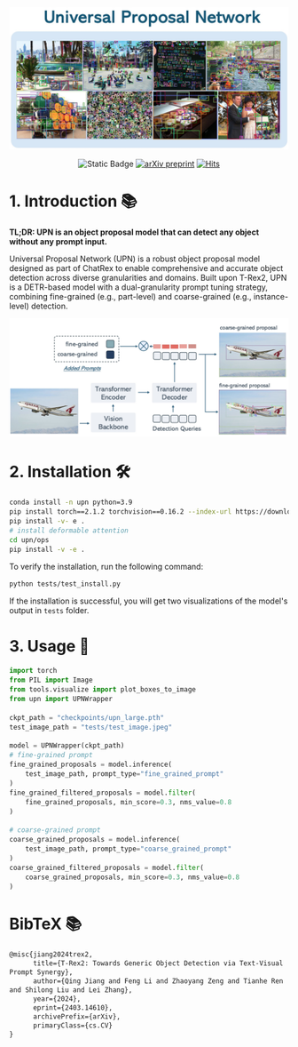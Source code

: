 
<div align=center>
  <img src="assets/upn_vis.jpg" width=600 >
</div>



<div align=center>

![Static Badge](https://img.shields.io/badge/UPN-green) [![arXiv preprint](https://img.shields.io/badge/arxiv_2403.14610-blue%3Flog%3Darxiv)](https://arxiv.org/pdf/2403.14610.pdf)  [![Hits](https://hits.seeyoufarm.com/api/count/incr/badge.svg?url=https%3A%2F%2Fgithub.com%2FIDEA-Research%2FUniversal-Proposal-Network&count_bg=%2379C83D&title_bg=%23E56029&icon=askfm.svg&icon_color=%237DE587&title=VISTORS&edge_flat=true)](https://hits.seeyoufarm.com)
</div>

# 1. Introduction 📚
**TL;DR: UPN is an object proposal model that can detect any object without any prompt input.**

Universal Proposal Network (UPN) is a robust object proposal model designed as part of ChatRex to enable comprehensive and accurate object detection across diverse granularities and domains. Built upon T-Rex2, UPN is a DETR-based model with a dual-granularity prompt tuning strategy, combining fine-grained (e.g., part-level) and coarse-grained (e.g., instance-level) detection.

<div align=center>
  <img src="assets/upn_arch.jpg" width=800 >
</div>

# 2. Installation 🛠️
```bash
conda install -n upn python=3.9
pip install torch==2.1.2 torchvision==0.16.2 --index-url https://download.pytorch.org/whl/cu121
pip install -v- e .
# install deformable attention
cd upn/ops
pip install -v -e .
```

To verify the installation, run the following command:
```bash
python tests/test_install.py
```

If the installation is successful, you will get two visualizations of the model's output in `tests` folder.


# 3. Usage 🚀
```python
import torch
from PIL import Image
from tools.visualize import plot_boxes_to_image
from upn import UPNWrapper

ckpt_path = "checkpoints/upn_large.pth"
test_image_path = "tests/test_image.jpeg"

model = UPNWrapper(ckpt_path)
# fine-grained prompt
fine_grained_proposals = model.inference(
    test_image_path, prompt_type="fine_grained_prompt"
)
fine_grained_filtered_proposals = model.filter(
    fine_grained_proposals, min_score=0.3, nms_value=0.8
)

# coarse-grained prompt
coarse_grained_proposals = model.inference(
    test_image_path, prompt_type="coarse_grained_prompt"
)
coarse_grained_filtered_proposals = model.filter(
    coarse_grained_proposals, min_score=0.3, nms_value=0.8
)
```

# BibTeX 📚
```
@misc{jiang2024trex2,
      title={T-Rex2: Towards Generic Object Detection via Text-Visual Prompt Synergy}, 
      author={Qing Jiang and Feng Li and Zhaoyang Zeng and Tianhe Ren and Shilong Liu and Lei Zhang},
      year={2024},
      eprint={2403.14610},
      archivePrefix={arXiv},
      primaryClass={cs.CV}
}
```
